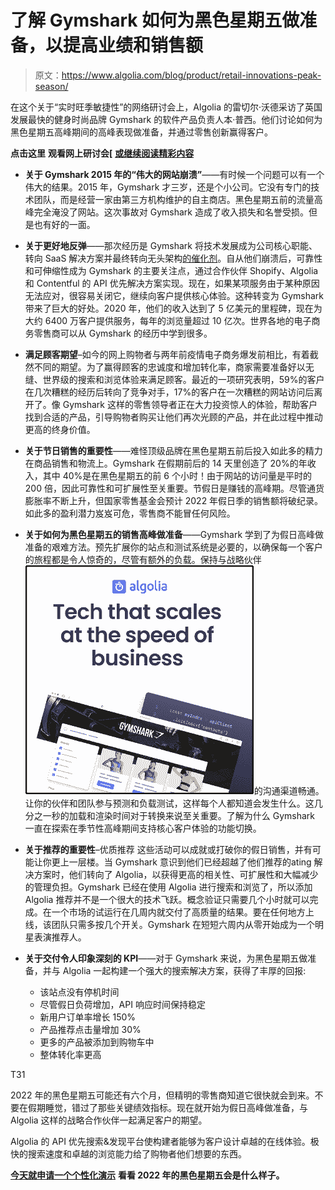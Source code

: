 # 了解 Gymshark 如何为黑色星期五做准备，以提高业绩和销售额

> 原文：<https://www.algolia.com/blog/product/retail-innovations-peak-season/>

在这个关于“实时旺季敏捷性”的网络研讨会上，Algolia 的雷切尔·沃德采访了英国发展最快的健身时尚品牌 Gymshark 的软件产品负责人本·普西。他们讨论如何为黑色星期五高峰期间的高峰表现做准备，并通过零售创新赢得客户。

**点击这里** **观看网上研讨会[** [**或继续阅读精彩内容**](https://resources.algolia.com/ecommerce/webinar-blackfridaygymshark-retail)

*   **关于 Gymshark 2015 年的“伟大的网站崩溃”**——有时候一个问题可以有一个伟大的结果。2015 年，Gymshark 才三岁，还是个小公司。它没有专门的技术团队，而是经营一家由第三方机构维护的自主商店。黑色星期五前的流量高峰完全淹没了网站。这次事故对 Gymshark 造成了收入损失和名誉受损。但是也有好的一面。

*   **关于更好地反弹**——那次经历是 Gymshark 将技术发展成为公司核心职能、转向 SaaS 解决方案并最终转向无头架构[的催化剂](https://www.algolia.com/blog/product/what-is-headless-commerce/)。自从他们崩溃后，可靠性和可伸缩性成为 Gymshark 的主要关注点，通过合作伙伴 Shopify、Algolia 和 Contentful 的 API 优先解决方案实现。现在，如果某项服务由于某种原因无法应对，很容易关闭它，继续向客户提供核心体验。这种转变为 Gymshark 带来了巨大的好处。2020 年，他们的收入达到了 5 亿美元的里程碑，现在为大约 6400 万客户提供服务，每年的浏览量超过 10 亿次。世界各地的电子商务零售商可以从 Gymshark 的经历中学到很多。

*   **满足顾客期望**–如今的网上购物者与两年前疫情电子商务爆发前相比，有着截然不同的期望。为了赢得顾客的忠诚度和增加转化率，商家需要准备好以无缝、世界级的搜索和浏览体验来满足顾客。最近的一项研究表明，59%的客户在几次糟糕的经历后转向了竞争对手，17%的客户在一次糟糕的网站访问后离开了。像 Gymshark 这样的零售领导者正在大力投资惊人的体验，帮助客户找到合适的产品，引导购物者购买让他们再次光顾的产品，并在此过程中推动更高的终身价值。

*   **关于节日销售的重要性**——难怪顶级品牌在黑色星期五前后投入如此多的精力在商品销售和物流上。Gymshark 在假期前后的 14 天里创造了 20%的年收入，其中 40%是在黑色星期五的前 6 个小时！由于网站的访问量是平时的 200 倍，因此可靠性和可扩展性至关重要。节假日是赚钱的高峰期。尽管通货膨胀率不断上升，但国家零售基金会预计 2022 年假日季的销售额将破纪录。如此多的盈利潜力岌岌可危，零售商不能冒任何风险。

*   **关于如何为黑色星期五的销售高峰做准备**——Gymshark 学到了为假日高峰做准备的艰难方法。预先扩展你的站点和测试系统是必要的，以确保每一个客户的旅程都是令人惊奇的，尽管有额外的负载。保持与战略伙伴 ![scalability](img/c87eea55d376aedf0b627899c2ce1b28.png)的沟通渠道畅通。让你的伙伴和团队参与预测和负载测试，这样每个人都知道会发生什么。这几分之一秒的加载和渲染时间对于转换来说至关重要。了解为什么 Gymshark 一直在探索在季节性高峰期间支持核心客户体验的功能切换。

*   **关于推荐的重要性**–优质推荐 这些活动可以成就或打破你的假日销售，并有可能让你更上一层楼。当 Gymshark 意识到他们已经超越了他们推荐的ating 解决方案时，他们转向了 Algolia，以获得更高的相关性、可扩展性和大幅减少的管理负担。Gymshark 已经在使用 Algolia 进行搜索和浏览了，所以添加 Algolia 推荐并不是一个很大的技术飞跃。概念验证只需要几个小时就可以完成。在一个市场的试运行在几周内就交付了高质量的结果。要在任何地方上线，该团队只需多按几个开关。Gymshark 在短短六周内从零开始成为一个明星表演推荐人。

*   **关于交付令人印象深刻的 KPI**——对于 Gymshark 来说，为黑色星期五做准备，并与 Algolia 一起构建一个强大的搜索解决方案，获得了丰厚的回报:
    *   该站点没有停机时间
    *   尽管假日负荷增加，API 响应时间保持稳定
    *   新用户订单率增长 150%
    *   产品推荐点击量增加 30%
    *   更多的产品被添加到购物车中
    *   整体转化率更高

T31

2022 年的黑色星期五可能还有六个月，但精明的零售商知道它很快就会到来。不要在假期睡觉，错过了那些关键绩效指标。现在就开始为假日高峰做准备，与 Algolia 这样的战略合作伙伴一起满足客户的期望。

Algolia 的 API 优先搜索&发现平台使构建者能够为客户设计卓越的在线体验。极快的搜索速度和卓越的浏览能力给了购物者他们想要的东西。

[**今天就申请一个个性化演示**](https://www.algolia.com/demorequest/) **看看 2022 年的黑色星期五会是什么样子。**